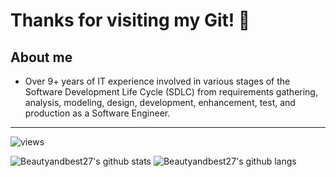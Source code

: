# Thanks for visiting my Git! 👋

## About me
* Over 9+ years of IT experience involved in various stages of the 
Software Development Life Cycle (SDLC) from requirements gathering, 
analysis, modeling, design, development, enhancement, test, and 
production as a Software Engineer.


-------------------------------------------------------------------------------------------------------

![views](https://enbxcd98jgzi9ya.m.pipedream.net/)

![Beautyandbest27's github stats](https://github-readme-stats.vercel.app/api?username=holtwick&count_private=true&show_icons=true&custom_title=GitHub%20Stats&theme=radical&hide_border=true)
![Beautyandbest27's github langs](https://github-readme-stats.vercel.app/api/top-langs/?username=dafixios&layout=compact&hide_border=true&title_color=0366d6&count_private=true&include_all_commits=true&theme=radical)
